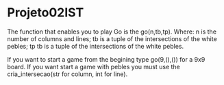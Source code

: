 # Projeto02IST 
The function that enables you to play Go is the go(n,tb,tp).
Where:
n is the number of columns and lines;
tb is a tuple of the intersections of the white pebles;
tp tb is a tuple of the intersections of the white pebles.

If you want to start a game from the begining type go(9,(),()) for a 9x9 board.
If you want start a game with pebles you must use the cria_intersecao(str for column, int for line). 
